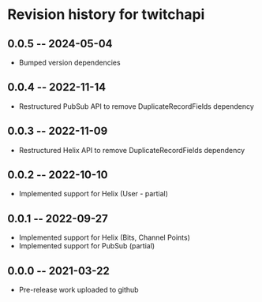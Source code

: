 # Revision history for twitchapi

## 0.0.5 -- 2024-05-04

* Bumped version dependencies

## 0.0.4 -- 2022-11-14

* Restructured PubSub API to remove DuplicateRecordFields dependency

## 0.0.3 -- 2022-11-09

* Restructured Helix API to remove DuplicateRecordFields dependency

## 0.0.2 -- 2022-10-10

* Implemented support for Helix (User - partial)

## 0.0.1 -- 2022-09-27

* Implemented support for Helix (Bits, Channel Points)
* Implemented support for PubSub (partial)

## 0.0.0 -- 2021-03-22

* Pre-release work uploaded to github
